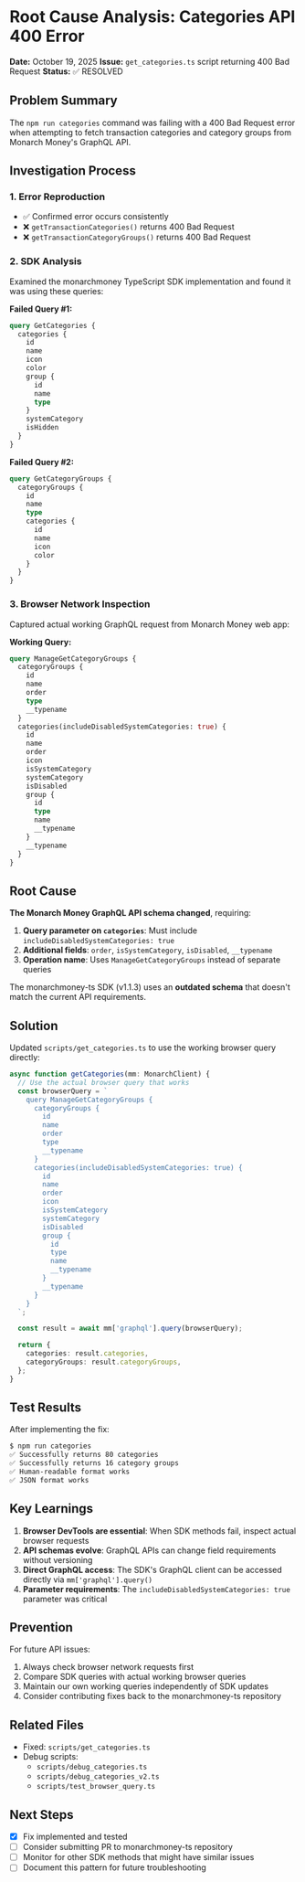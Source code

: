 # Root Cause Analysis: Categories API 400 Error

**Date:** October 19, 2025
**Issue:** `get_categories.ts` script returning 400 Bad Request
**Status:** ✅ RESOLVED

## Problem Summary

The `npm run categories` command was failing with a 400 Bad Request error when attempting to fetch transaction categories and category groups from Monarch Money's GraphQL API.

## Investigation Process

### 1. Error Reproduction
- ✅ Confirmed error occurs consistently
- ❌ `getTransactionCategories()` returns 400 Bad Request
- ❌ `getTransactionCategoryGroups()` returns 400 Bad Request

### 2. SDK Analysis
Examined the monarchmoney TypeScript SDK implementation and found it was using these queries:

**Failed Query #1:**
```graphql
query GetCategories {
  categories {
    id
    name
    icon
    color
    group {
      id
      name
      type
    }
    systemCategory
    isHidden
  }
}
```

**Failed Query #2:**
```graphql
query GetCategoryGroups {
  categoryGroups {
    id
    name
    type
    categories {
      id
      name
      icon
      color
    }
  }
}
```

### 3. Browser Network Inspection
Captured actual working GraphQL request from Monarch Money web app:

**Working Query:**
```graphql
query ManageGetCategoryGroups {
  categoryGroups {
    id
    name
    order
    type
    __typename
  }
  categories(includeDisabledSystemCategories: true) {
    id
    name
    order
    icon
    isSystemCategory
    systemCategory
    isDisabled
    group {
      id
      type
      name
      __typename
    }
    __typename
  }
}
```

## Root Cause

**The Monarch Money GraphQL API schema changed**, requiring:

1. **Query parameter on `categories`**: Must include `includeDisabledSystemCategories: true`
2. **Additional fields**: `order`, `isSystemCategory`, `isDisabled`, `__typename`
3. **Operation name**: Uses `ManageGetCategoryGroups` instead of separate queries

The monarchmoney-ts SDK (v1.1.3) uses an **outdated schema** that doesn't match the current API requirements.

## Solution

Updated `scripts/get_categories.ts` to use the working browser query directly:

```typescript
async function getCategories(mm: MonarchClient) {
  // Use the actual browser query that works
  const browserQuery = `
    query ManageGetCategoryGroups {
      categoryGroups {
        id
        name
        order
        type
        __typename
      }
      categories(includeDisabledSystemCategories: true) {
        id
        name
        order
        icon
        isSystemCategory
        systemCategory
        isDisabled
        group {
          id
          type
          name
          __typename
        }
        __typename
      }
    }
  `;

  const result = await mm['graphql'].query(browserQuery);

  return {
    categories: result.categories,
    categoryGroups: result.categoryGroups,
  };
}
```

## Test Results

After implementing the fix:

```bash
$ npm run categories
✅ Successfully returns 80 categories
✅ Successfully returns 16 category groups
✅ Human-readable format works
✅ JSON format works
```

## Key Learnings

1. **Browser DevTools are essential**: When SDK methods fail, inspect actual browser requests
2. **API schemas evolve**: GraphQL APIs can change field requirements without versioning
3. **Direct GraphQL access**: The SDK's GraphQL client can be accessed directly via `mm['graphql'].query()`
4. **Parameter requirements**: The `includeDisabledSystemCategories: true` parameter was critical

## Prevention

For future API issues:
1. Always check browser network requests first
2. Compare SDK queries with actual working browser queries
3. Maintain our own working queries independently of SDK updates
4. Consider contributing fixes back to the monarchmoney-ts repository

## Related Files

- Fixed: `scripts/get_categories.ts`
- Debug scripts:
  - `scripts/debug_categories.ts`
  - `scripts/debug_categories_v2.ts`
  - `scripts/test_browser_query.ts`

## Next Steps

- [x] Fix implemented and tested
- [ ] Consider submitting PR to monarchmoney-ts repository
- [ ] Monitor for other SDK methods that might have similar issues
- [ ] Document this pattern for future troubleshooting
